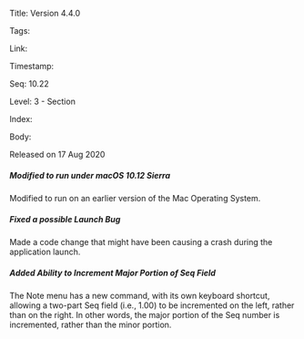 Title: Version 4.4.0 

Tags:  

Link: 

Timestamp:  

Seq: 10.22 

Level: 3 - Section 

Index:  

Body: 

Released on 17 Aug 2020
 
##### Modified to run under macOS 10.12 Sierra

Modified to run on an earlier version of the Mac Operating System. 

 
##### Fixed a possible Launch Bug

Made a code change that might have been causing a crash during the application launch. 

 
##### Added Ability to Increment Major Portion of Seq Field

The Note menu has a new command, with its own keyboard shortcut, allowing a two-part Seq field (i.e., 1.00) to be incremented on the left, rather than on the right. In other words, the major portion of the Seq number is incremented, rather than the minor portion.

